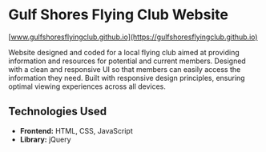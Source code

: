 # Gulf Shores Flying Club Website

[www.gulfshoresflyingclub.github.io](https://gulfshoresflyingclub.github.io)

Website designed and coded for a local flying club aimed at providing information and resources for potential and current members. Designed with a clean and responsive UI so that members can easily access the information they need. Built with responsive design principles, ensuring optimal viewing experiences across all devices.

## Technologies Used

- **Frontend:** HTML, CSS, JavaScript
- **Library:** jQuery


